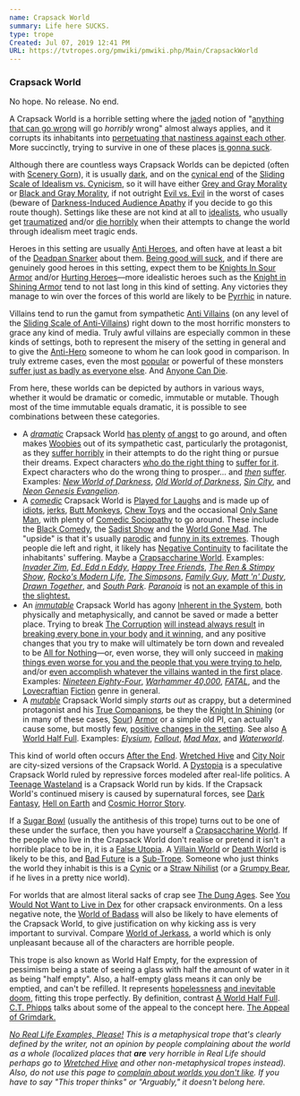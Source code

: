 ```yaml
---
name: Crapsack World
summary: Life here SUCKS.
type: trope
Created: Jul 07, 2019 12:41 PM
URL: https://tvtropes.org/pmwiki/pmwiki.php/Main/CrapsackWorld
---
```


### Crapsack World

No hope. No release. No end.

A Crapsack World is a horrible setting where the [jaded](https://tvtropes.org/pmwiki/pmwiki.php/Main/TheCynic) notion of "[anything that can go wrong](https://tvtropes.org/pmwiki/pmwiki.php/Main/FinaglesLaw) will go *horribly* wrong" almost always applies, and it corrupts its inhabitants into [perpetuating that nastiness against each other](https://tvtropes.org/pmwiki/pmwiki.php/Main/HumansAreBastards). More succinctly, trying to survive in one of these places [is gonna suck](https://tvtropes.org/pmwiki/pmwiki.php/Main/ThisIsGonnaSuck).

Although there are countless ways Crapsack Worlds can be depicted (often with [Scenery Gorn](https://tvtropes.org/pmwiki/pmwiki.php/Main/SceneryGorn)), it is usually [dark](https://tvtropes.org/pmwiki/pmwiki.php/Main/DarkerAndEdgier), and on the [cynical end](https://tvtropes.org/pmwiki/pmwiki.php/Main/CynicismTropes) of the [Sliding Scale of Idealism vs. Cynicism](https://tvtropes.org/pmwiki/pmwiki.php/Main/SlidingScaleOfIdealismVsCynicism), so it will have either [Grey and Gray Morality](https://tvtropes.org/pmwiki/pmwiki.php/Main/GreyAndGrayMorality) or [Black and Gray Morality](https://tvtropes.org/pmwiki/pmwiki.php/Main/BlackAndGrayMorality), if not outright [Evil vs. Evil](https://tvtropes.org/pmwiki/pmwiki.php/Main/EvilVersusEvil) in the worst of cases (beware of [Darkness-Induced Audience Apathy](https://tvtropes.org/pmwiki/pmwiki.php/Main/DarknessInducedAudienceApathy) if you decide to go this route though). Settings like these are not kind at all to [idealists](https://tvtropes.org/pmwiki/pmwiki.php/Main/WideEyedIdealist), who usually get [traumatized](https://tvtropes.org/pmwiki/pmwiki.php/Main/BreakTheCutie) and/or [die horribly](https://tvtropes.org/pmwiki/pmwiki.php/Main/CruelAndUnusualDeath) when their attempts to change the world through idealism meet tragic ends.

Heroes in this setting are usually [Anti Heroes](https://tvtropes.org/pmwiki/pmwiki.php/Main/AntiHero), and often have at least a bit of the [Deadpan Snarker](https://tvtropes.org/pmwiki/pmwiki.php/Main/DeadpanSnarker) about them. [Being good will suck](https://tvtropes.org/pmwiki/pmwiki.php/Main/BeingGoodSucks), and if there are genuinely good heroes in this setting, expect them to be [Knights In Sour Armor](https://tvtropes.org/pmwiki/pmwiki.php/Main/KnightInSourArmor) and/or [Hurting Heroes](https://tvtropes.org/pmwiki/pmwiki.php/Main/HurtingHero)—more idealistic heroes such as the [Knight in Shining Armor](https://tvtropes.org/pmwiki/pmwiki.php/Main/KnightInShiningArmor) tend to not last long in this kind of setting. Any victories they manage to win over the forces of this world are likely to be [Pyrrhic](https://tvtropes.org/pmwiki/pmwiki.php/Main/PyrrhicVictory) in nature.

Villains tend to run the gamut from sympathetic [Anti Villains](https://tvtropes.org/pmwiki/pmwiki.php/Main/AntiVillain) (on any level of the [Sliding Scale of Anti-Villains](https://tvtropes.org/pmwiki/pmwiki.php/Main/SlidingScaleOfAntiVillains)) right down to the most horrific monsters to grace any kind of media. Truly awful villains are especially common in these kinds of settings, both to represent the misery of the setting in general and to give the [Anti-Hero](https://tvtropes.org/pmwiki/pmwiki.php/Main/AntiHero) someone to whom he can look good in comparison. In truly extreme cases, even the most [popular](https://tvtropes.org/pmwiki/pmwiki.php/Main/VillainWithGoodPublicity) or powerful of these monsters [suffer just as badly as everyone else](https://tvtropes.org/pmwiki/pmwiki.php/Main/BeingEvilSucks). And [Anyone Can Die](https://tvtropes.org/pmwiki/pmwiki.php/Main/AnyoneCanDie).

From here, these worlds can be depicted by authors in various ways, whether it would be dramatic or comedic, immutable or mutable. Though most of the time immutable equals dramatic, it is possible to see combinations between these categories.

- A *[dramatic](https://tvtropes.org/pmwiki/pmwiki.php/Main/RuleOfDrama)* Crapsack World [has plenty](https://tvtropes.org/pmwiki/pmwiki.php/Main/TrueArtIsAngsty) [of angst](https://tvtropes.org/pmwiki/pmwiki.php/Main/DysfunctionJunction) to go around, and often makes [Woobies](https://tvtropes.org/pmwiki/pmwiki.php/Main/Woobie) out of its sympathetic cast, particularly the protagonist, as they [suffer horribly](https://tvtropes.org/pmwiki/pmwiki.php/Main/TraumaCongaLine) in their attempts to do the right thing or pursue their dreams. Expect characters [who do the right thing](https://tvtropes.org/pmwiki/pmwiki.php/Main/BeingGoodSucks) to [suffer for it](https://tvtropes.org/pmwiki/pmwiki.php/Main/NoGoodDeedGoesUnpunished). Expect characters who do the wrong thing to prosper... and *[then](https://tvtropes.org/pmwiki/pmwiki.php/Main/LonelyAtTheTop)* [suffer](https://tvtropes.org/pmwiki/pmwiki.php/Main/PyrrhicVillainy). Examples: *[New World of Darkness](https://tvtropes.org/pmwiki/pmwiki.php/TabletopGame/NewWorldOfDarkness)*, *[Old World of Darkness](https://tvtropes.org/pmwiki/pmwiki.php/TabletopGame/OldWorldOfDarkness)*, *[Sin City](https://tvtropes.org/pmwiki/pmwiki.php/ComicBook/SinCity)*, and *[Neon Genesis Evangelion](https://tvtropes.org/pmwiki/pmwiki.php/Anime/NeonGenesisEvangelion)*.
- A *[comedic](https://tvtropes.org/pmwiki/pmwiki.php/Main/RuleOfFunny)* Crapsack World is [Played for Laughs](https://tvtropes.org/pmwiki/pmwiki.php/Main/PlayedForLaughs) and is made up of [idiots](https://tvtropes.org/pmwiki/pmwiki.php/Main/LethallyStupid), [jerks](https://tvtropes.org/pmwiki/pmwiki.php/Main/JerkAss), [Butt Monkeys](https://tvtropes.org/pmwiki/pmwiki.php/Main/ButtMonkey), [Chew Toys](https://tvtropes.org/pmwiki/pmwiki.php/Main/TheChewToy) and the occasional [Only Sane Man](https://tvtropes.org/pmwiki/pmwiki.php/Main/OnlySaneMan), with plenty of [Comedic Sociopathy](https://tvtropes.org/pmwiki/pmwiki.php/Main/ComedicSociopathy) to go around. These include the [Black Comedy](https://tvtropes.org/pmwiki/pmwiki.php/Main/BlackComedy), the [Sadist Show](https://tvtropes.org/pmwiki/pmwiki.php/Main/SadistShow) and the [World Gone Mad](https://tvtropes.org/pmwiki/pmwiki.php/Main/WorldGoneMad). The "upside" is that it's usually [parodic](https://tvtropes.org/pmwiki/pmwiki.php/Main/SatireParodyPastiche) and [funny in its extremes](https://tvtropes.org/pmwiki/pmwiki.php/Main/CrossesTheLineTwice). Though people die left and right, it likely has [Negative Continuity](https://tvtropes.org/pmwiki/pmwiki.php/Main/NegativeContinuity) to facilitate the inhabitants' suffering. Maybe a [Crapsaccharine World](https://tvtropes.org/pmwiki/pmwiki.php/Main/CrapsaccharineWorld). Examples: *[Invader Zim](https://tvtropes.org/pmwiki/pmwiki.php/WesternAnimation/InvaderZim)*, *[Ed, Edd n Eddy](https://tvtropes.org/pmwiki/pmwiki.php/WesternAnimation/EdEddNEddy)*, *[Happy Tree Friends](https://tvtropes.org/pmwiki/pmwiki.php/WebAnimation/HappyTreeFriends)*, *[The Ren & Stimpy Show](https://tvtropes.org/pmwiki/pmwiki.php/WesternAnimation/TheRenAndStimpyShow)*, *[Rocko's Modern Life](https://tvtropes.org/pmwiki/pmwiki.php/WesternAnimation/RockosModernLife)*, *[The Simpsons](https://tvtropes.org/pmwiki/pmwiki.php/WesternAnimation/TheSimpsons)*, *[Family Guy](https://tvtropes.org/pmwiki/pmwiki.php/WesternAnimation/FamilyGuy)*, *[Matt 'n' Dusty](https://tvtropes.org/pmwiki/pmwiki.php/WebAnimation/MattNDusty)*, *[Drawn Together](https://tvtropes.org/pmwiki/pmwiki.php/WesternAnimation/DrawnTogether)*, and *[South Park](https://tvtropes.org/pmwiki/pmwiki.php/WesternAnimation/SouthPark)*. *[Paranoia](https://tvtropes.org/pmwiki/pmwiki.php/TabletopGame/Paranoia)* is [not an example of this in the slightest.](https://tvtropes.org/pmwiki/pmwiki.php/Main/BlatantLies)
- An *[immutable](https://tvtropes.org/pmwiki/pmwiki.php/Main/StatusQuoIsGod)* Crapsack World has agony [Inherent in the System](https://tvtropes.org/pmwiki/pmwiki.php/Main/InherentInTheSystem), both physically and metaphysically, and cannot be saved or made a better place. Trying to break [The Corruption](https://tvtropes.org/pmwiki/pmwiki.php/Main/TheCorruption) [will instead always result](https://tvtropes.org/pmwiki/pmwiki.php/Main/StatusQuoIsGod) in [breaking every bone in your body](https://tvtropes.org/pmwiki/pmwiki.php/Main/BrokeYourArmPunchingOutCthulhu) [and it winning](https://tvtropes.org/pmwiki/pmwiki.php/Main/DownerEnding), and any positive changes that you try to make will ultimately be torn down and revealed to be [All for Nothing](https://tvtropes.org/pmwiki/pmwiki.php/Main/AllForNothing)—or, even worse, they will only succeed in [making things even worse for you and the people that you were trying to help](https://tvtropes.org/pmwiki/pmwiki.php/Main/NiceJobBreakingItHero), and/or [even accomplish whatever the villains wanted in the first place](https://tvtropes.org/pmwiki/pmwiki.php/Main/GambitRoulette). Examples: *[Nineteen Eighty-Four](https://tvtropes.org/pmwiki/pmwiki.php/Literature/NineteenEightyFour)*, *[Warhammer 40,000](https://tvtropes.org/pmwiki/pmwiki.php/TabletopGame/Warhammer40000)*, *[FATAL](https://tvtropes.org/pmwiki/pmwiki.php/TabletopGame/FATAL)*, and the [Lovecraftian](https://tvtropes.org/pmwiki/pmwiki.php/Creator/HPLovecraft) [Fiction](https://tvtropes.org/pmwiki/pmwiki.php/Main/CosmicHorrorStory) genre in general.
- A *[mutable](https://tvtropes.org/pmwiki/pmwiki.php/Main/ScrewDestiny)* Crapsack World simply *starts out* as crappy, but a determined protagonist and his [True Companions](https://tvtropes.org/pmwiki/pmwiki.php/Main/TrueCompanions), be they the [Knight In Shining](https://tvtropes.org/pmwiki/pmwiki.php/Main/KnightInShiningArmor) (or in many of these cases, [Sour](https://tvtropes.org/pmwiki/pmwiki.php/Main/KnightInSourArmour)) [Armor](https://tvtropes.org/pmwiki/pmwiki.php/Main/KnightInShiningArmor) or a simple old PI, can actually cause some, but mostly few, [positive changes in the setting](https://tvtropes.org/pmwiki/pmwiki.php/Main/EarnYourHappyEnding). See also [A World Half Full](https://tvtropes.org/pmwiki/pmwiki.php/Main/AWorldHalfFull). Examples: *[Elysium](https://tvtropes.org/pmwiki/pmwiki.php/Film/Elysium)*, *[Fallout](https://tvtropes.org/pmwiki/pmwiki.php/VideoGame/Fallout)*, *[Mad Max](https://tvtropes.org/pmwiki/pmwiki.php/Film/MadMax)*, and *[Waterworld](https://tvtropes.org/pmwiki/pmwiki.php/Film/Waterworld)*.

This kind of world often occurs [After the End](https://tvtropes.org/pmwiki/pmwiki.php/Main/AfterTheEnd). [Wretched Hive](https://tvtropes.org/pmwiki/pmwiki.php/Main/WretchedHive) and [City Noir](https://tvtropes.org/pmwiki/pmwiki.php/Main/CityNoir) are city-sized versions of the Crapsack World. A [Dystopia](https://tvtropes.org/pmwiki/pmwiki.php/Main/Dystopia) is a speculative Crapsack World ruled by repressive forces modeled after real-life politics. A [Teenage Wasteland](https://tvtropes.org/pmwiki/pmwiki.php/Main/TeenageWasteland) is a Crapsack World run by kids. If the Crapsack World's continued misery is caused by supernatural forces, see [Dark Fantasy](https://tvtropes.org/pmwiki/pmwiki.php/Main/DarkFantasy), [Hell on Earth](https://tvtropes.org/pmwiki/pmwiki.php/Main/HellOnEarth) and [Cosmic Horror Story](https://tvtropes.org/pmwiki/pmwiki.php/Main/CosmicHorrorStory).

If a [Sugar Bowl](https://tvtropes.org/pmwiki/pmwiki.php/Main/SugarBowl) (usually the antithesis of this trope) turns out to be one of these under the surface, then you have yourself a [Crapsaccharine World](https://tvtropes.org/pmwiki/pmwiki.php/Main/CrapsaccharineWorld). If the people who live in the Crapsack World don't realise or pretend it isn't a horrible place to be in, it is a [False Utopia](https://tvtropes.org/pmwiki/pmwiki.php/Main/FalseUtopia). A [Villain World](https://tvtropes.org/pmwiki/pmwiki.php/Main/VillainWorld) or [Death World](https://tvtropes.org/pmwiki/pmwiki.php/Main/DeathWorld) is likely to be this, and [Bad Future](https://tvtropes.org/pmwiki/pmwiki.php/Main/BadFuture) is a [Sub-Trope](https://tvtropes.org/pmwiki/pmwiki.php/Main/SubTrope). Someone who just thinks the world they inhabit is this is a [Cynic](https://tvtropes.org/pmwiki/pmwiki.php/Main/TheCynic) or a [Straw Nihilist](https://tvtropes.org/pmwiki/pmwiki.php/Main/StrawNihilist) (or a [Grumpy Bear](https://tvtropes.org/pmwiki/pmwiki.php/Main/GrumpyBear), if he lives in a pretty nice world).

For worlds that are almost literal sacks of crap see [The Dung Ages](https://tvtropes.org/pmwiki/pmwiki.php/Main/TheDungAges). See [You Would Not Want to Live in Dex](https://tvtropes.org/pmwiki/pmwiki.php/Main/YouWouldNotWantToLiveInDex) for other crapsack environments. On a less negative note, the [World of Badass](https://tvtropes.org/pmwiki/pmwiki.php/Main/WorldOfBadass) will also be likely to have elements of the Crapsack World, to give justification on why kicking ass is very important to survival. Compare [World of Jerkass](https://tvtropes.org/pmwiki/pmwiki.php/Main/WorldOfJerkass), a world which is only unpleasant because all of the characters are horrible people.

This trope is also known as World Half Empty, for the expression of pessimism being a state of seeing a glass with half the amount of water in it as being "half empty". Also, a half-empty glass means it can only be emptied, and can't be refilled. It represents [hopelessness](https://tvtropes.org/pmwiki/pmwiki.php/Main/DespairEventHorizon) [and inevitable doom](https://tvtropes.org/pmwiki/pmwiki.php/Main/FromBadToWorse), fitting this trope perfectly. By definition, contrast [A World Half Full](https://tvtropes.org/pmwiki/pmwiki.php/Main/AWorldHalfFull). [C.T. Phipps](https://tvtropes.org/pmwiki/pmwiki.php/Creator/CTPhipps) talks about some of the appeal to the concept here. [The Appeal of Grimdark.](http://www.sfsignal.com/archives/2015/07/the-appeal-of-grimdark-by-c-t-phipps-author-of-esoterrorism/)

*[No Real Life Examples, Please!](https://tvtropes.org/pmwiki/pmwiki.php/Administrivia/NoRealLifeExamplesPlease) This is a metaphysical trope that's clearly defined by the writer, not an opinion by people complaining about the world as a whole (localized places that **are** very horrible in Real Life should perhaps go to [Wretched Hive](https://tvtropes.org/pmwiki/pmwiki.php/Main/WretchedHive) and other non-metaphysical tropes instead).* *Also, do not use this page to [complain about worlds you don't like](https://tvtropes.org/pmwiki/pmwiki.php/Administrivia/ComplainingAboutShowsYouDontLike). If you have to say "This troper thinks" or "Arguably," it doesn't belong here.*
